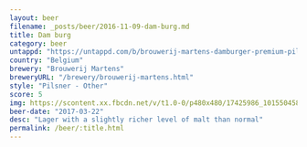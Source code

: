 ```yaml
---
layout: beer
filename: _posts/beer/2016-11-09-dam-burg.md
title: Dam burg
category: beer
untappd: "https://untappd.com/b/brouwerij-martens-damburger-premium-pils/520476"
country: "Belgium"
brewery: "Brouwerij Martens"
breweryURL: "/brewery/brouwerij-martens.html"
style: "Pilsner - Other"
score: 5
img: https://scontent.xx.fbcdn.net/v/t1.0-0/p480x480/17425986_10155045841448745_6661163572410686885_n.jpg?_nc_cat=106&_nc_ht=scontent.xx&oh=69b1b85f8c16ec3490d1d1de06b703e9&oe=5CD5F659
beer-date: "2017-03-22"
desc: "Lager with a slightly richer level of malt than normal"
permalink: /beer/:title.html
---
```

